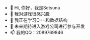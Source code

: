 - 👋 Hi, 你好，我是Setsuna
- 👀 我对游戏很感兴趣
- 🌱 我正在学习C++和数据结构
- 💞️ 未来期待进入游戏公司进行参与开发
- 📫 我的QQ：2089769846

<!---
SetsunaOhara/SetsunaOhara is a ✨ special ✨ repository because its `README.md` (this file) appears on your GitHub profile.
You can click the Preview link to take a look at your changes.
--->
